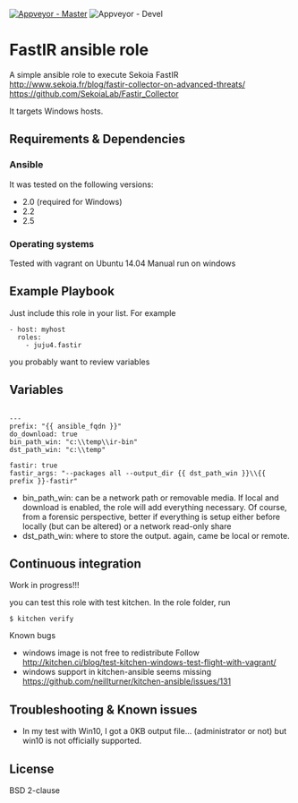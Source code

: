 
[![Appveyor - Master](https://ci.appveyor.com/api/projects/status/wre8gudf7dmo6dw4?svg=true)](https://ci.appveyor.com/project/juju4/ansible-harden-windows)
![Appveyor - Devel](https://ci.appveyor.com/api/projects/status/wre8gudf7dmo6dw4/branch/devel?svg=true)

# FastIR ansible role

A simple ansible role to execute Sekoia FastIR
http://www.sekoia.fr/blog/fastir-collector-on-advanced-threats/
https://github.com/SekoiaLab/Fastir_Collector

It targets Windows hosts.

## Requirements & Dependencies

### Ansible
It was tested on the following versions:
 * 2.0 (required for Windows)
 * 2.2
 * 2.5

### Operating systems

Tested with vagrant on Ubuntu 14.04
Manual run on windows

## Example Playbook

Just include this role in your list.
For example

```
- host: myhost
  roles:
    - juju4.fastir
```

you probably want to review variables


## Variables

```

---
prefix: "{{ ansible_fqdn }}"
do_download: true
bin_path_win: "c:\\temp\\ir-bin"
dst_path_win: "c:\\temp"

fastir: true
fastir_args: "--packages all --output_dir {{ dst_path_win }}\\{{ prefix }}-fastir"
```

* bin_path_win: can be a network path or removable media. If local and 
  download is enabled, the role will add everything necessary.
  Of course, from a forensic perspective, better if everything is setup either
  before locally (but can be altered) or a network read-only share
* dst_path_win: where to store the output. again, came be local or remote.


## Continuous integration
Work in progress!!!

you can test this role with test kitchen.
In the role folder, run
```
$ kitchen verify
```

Known bugs
* windows image is not free to redistribute
Follow http://kitchen.ci/blog/test-kitchen-windows-test-flight-with-vagrant/
* windows support in kitchen-ansible seems missing
https://github.com/neillturner/kitchen-ansible/issues/131


## Troubleshooting & Known issues

* In my test with Win10, I got a 0KB output file... (administrator or not) but win10 is not officially supported.

## License

BSD 2-clause



